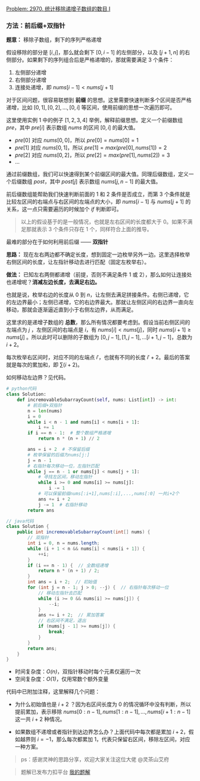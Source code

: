 [Problem: 2970. 统计移除递增子数组的数目 I](https://leetcode.cn/problems/count-the-number-of-incremovable-subarrays-i/description/)

### 方法：前后缀+双指针

**题意：** 移除子数组，剩下的序列严格递增

假设移除的部分是 $[i,j]$，那么就会剩下 $[0,i-1]$ 的左侧部分，以及 $[j+1,n]$ 的右侧部分。如果剩下的序列组合后是严格递增的，那就需要满足 $3$ 个条件：

1. 左侧部分递增
2. 右侧部分递增
3. 连接处递增，即 $nums[i-1]\lt nums[j+1]$

对于区间问题，很容易联想到 **前缀** 的思想。这里需要快速判断多个区间是否严格递增，比如 $[0,1],[0,2],...,[0,i]$ 等区间，使用前缀的思想一次遍历即可。

这里使用实例 $1$ 中的例子 $[1,2,3,4]$ 举例，解释前缀思想。定义一个前缀数组 $pre$，其中 $pre[i]$ 表示数组 $nums$ 的区间 $[0,i]$ 的最大值。

- $pre[0]$ 对应 $nums[0,0]$，所以 $pre[0]=nums[0]=1$
- $pre[1]$ 对应 $nums[0,1]$，所以 $pre[1]=max(pre[0],nums[1])=2$
- $pre[2]$ 对应 $nums[0,2]$，所以 $pre[2]=max(pre[1],nums[2])=3$
- ...

通过前缀数组，我们可以快速得到某个前缀区间的最大值。同理后缀数组，定义一个后缀数组 $post$，其中 $post[j]$ 表示数组 $nums[j,n-1]$ 的最大值。

前后缀数组能帮助我们快速判断前面的 $1$ 和 $2$ 条件是否成立，而第 $3$ 个条件就是比较左区间的右端点与右区间的左端点的大小，即 $nums[i-1]$ 与 $nums[j+1]$ 的关系，这一点只需要遍历的时候加个 $if$ 判断即可。

> 以上的假设基于的是一般情况，也就是左右区间的长度都大于 0。如果不满足那就表示 3 个条件只存在 1 个，同样符合上面的推导。

最难的部分在于如何利用前后缀 —— **双指针**

**思路：** 现在左右两边都不确定长度，想到固定一边枚举另外一边。这里选择枚举右侧区间的长度，让左指针移动去进行匹配（固定左枚举右）。

**做法：** 已知左右两侧都递增（前提，否则不满足条件 $1$ 或 $2$），那么如何让连接处也递增呢？**消减左边长度，去满足右边。**

也就是说，枚举右边的长度从 $0$ 到 $n$，让左侧去满足拼接条件。右侧已递增，它的左边界最小；左侧已递增，它的右边界最大。那就让左侧区间的右边界一直向左移动，那就会逐渐逼近直到小于右侧左边界，从而满足。

这里求的是递增子数组的 **总数**，那么所有情况都要考虑到。假设当前右侧区间的左端点为 $j$ ，左侧区间的右端点是 $i$，有 $nums[i]\lt nums[j]$，同时 $nums[i+1]\geq nums[j]$ 。所以此时可以删除的子数组为 $[0,j-1],[1,j-1],...[i+1,j-1]$，总数为 $i+2$。

每次枚举右区间时，对应不同的左端点 $i'$，也就有不同的长度 $i'+2$。最后的答案就是每次的累加和，即 $\sum (i+2)$。

如何移动左边界？见代码。

```Python
# python代码
class Solution:
    def incremovableSubarrayCount(self, nums: List[int]) -> int:
        # 前后缀+双指针
        n = len(nums)
        i = 0
        while i < n - 1 and nums[i] < nums[i + 1]:
            i += 1
        if i == n - 1:  # 整个数组严格递增
            return n * (n + 1) // 2

        ans = i + 2  # 不保留后缀
        # 枚举保留的后缀为nums[j:]
        j = n - 1
        # 右指针每次移动一位，左指针匹配
        while j == n - 1 or nums[j] < nums[j + 1]:
            # 寻找左区间，移动左指针
            while i >= 0 and nums[i] >= nums[j]:
                i -= 1
            # 可以保留前缀nums[:i+1],nums[:i],...,nums[:0] 一共i+2个
            ans += i + 2
            j -= 1  # 右指针移动
        return ans
```

```java
// java代码
class Solution {
    public int incremovableSubarrayCount(int[] nums) {
        // 双指针
        int i = 0, n = nums.length;
        while (i + 1 < n && nums[i] < nums[i + 1]) {
            ++i;
        }
        if (i == n - 1) {  // 全数组递增
            return n * (n + 1) / 2;
        }
        int ans = i + 2;  // 初始值
        for (int j = n - 1; j > 0; --j) {  // 右指针每次移动一位
            // 移动左指针去匹配
            while (i >= 0 && nums[i] >= nums[j]) {
                --i;
            }
            ans += i + 2;  // 累加答案
            // 右区间不满足，退出
            if (nums[j - 1] >= nums[j]) {
                break;
            }
        }
        return ans;
    }
}
```

<!-- \mathcal{O}(n)不能正确显示 -->
- 时间复杂度：*O(n)*，双指针移动时每个元素仅遍历一次
- 空间复杂度：*O(1)*，仅用常数个额外变量

代码中已附加注释，这里解释几个问题：

- 为什么初始值也是 $i+2$ ？因为右区间长度为 $0$ 的情况循环中没有判断，所以提前累加，表示移除 $nums[0:n-1],nums[1:n-1],...,nums[i+1:n-1]$ 这一共 $i+2$ 种情况。

- 如果数组不递增或者指针到达边界怎么办？上面代码中每次都是累加 $i + 2$，假如越界则 $i=-1$，那么每次都累加 $1$，代表只保留右区间，移除左区间，对应一种方案。

> ps：感谢灵神的思路分享，欢迎大家关注这位大佬 @灵茶山艾府

> 题解已发布力扣平台 [我的题解](https://leetcode.cn/problems/count-the-number-of-incremovable-subarrays-i/solutions/2837565/qian-hou-zhui-shuang-zhi-zhen-by-pricele-rs71/)
